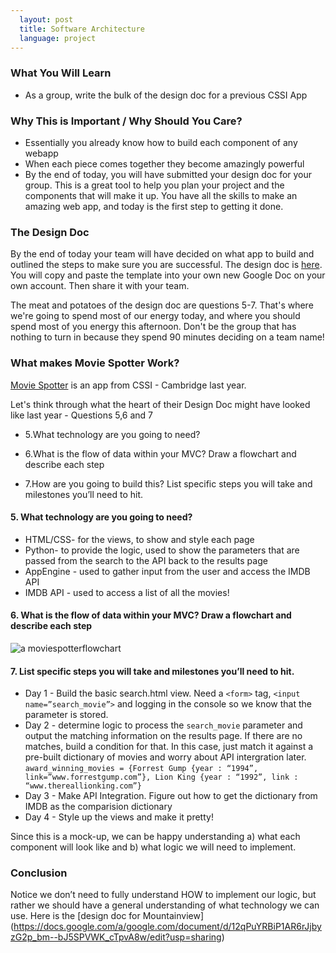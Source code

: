```yaml
---
  layout: post
  title: Software Architecture
  language: project
---
```


### What You Will Learn
* As a group, write the bulk of the design doc for a previous CSSI App

### Why This is Important / Why Should You Care?
* Essentially you already know how to build each component of any webapp
* When each piece comes together they become amazingly powerful
* By the end of today, you will have submitted your design doc for your group. This is a great tool to help you plan your project and the components that will make it up. You have all the skills to make an amazing web app, and today is the first step to getting it done.

### The Design Doc
By the end of today your team will have decided on what app to build and outlined the steps to make sure you are successful. The design doc is [here](https://docs.google.com/document/d/1FfGkMtNuSul1wQFao-soWyBBRIQBPBSQVrjKTS0HGGU/edit?usp=sharing). You will copy and paste the template into your own new Google Doc on your own account. Then share it with your team.

The meat and potatoes of the design doc are questions 5-7. That's where we're going to spend most of our energy today, and where you should spend most of you energy this afternoon. Don't be the group that has nothing to turn in because they spend 90 minutes deciding on a team name!

### What makes Movie Spotter Work?

 [Movie Spotter](https://movie-spotter.appspot.com/home) is an app from CSSI - Cambridge last year.

Let's think through what the heart of their Design Doc might have looked like last year - Questions 5,6 and 7

* 5.What technology are you going to need?

* 6.What is the flow of data within your MVC? Draw a flowchart and describe each step

* 7.How are you going to build this? List specific steps you will take and milestones you’ll need to hit.


#### 5. What technology are you going to need?
* HTML/CSS- for the views, to show and style each page
* Python- to provide the logic, used to show the parameters that are passed from the search to the API back to the results page
* AppEngine - used to gather input from the user and access the IMDB API
* IMDB API - used to access a list of all the movies!


#### 6. What is the flow of data within your MVC? Draw a flowchart and describe each step
![a moviespotterflowchart](http://www.gliffy.com/go/publish/image/8381929/L.png)


#### 7. List specific steps you will take and milestones you’ll need to hit.
* Day 1 - Build the basic search.html view. Need a `<form>` tag, `<input name=”search_movie”>` and logging in the console so we know that the parameter is stored.
* Day 2 - determine logic to process the `search_movie` parameter and output the matching information on the results page. If there are no matches, build a condition for that. In this case, just match it against a pre-built dictionary of movies and worry about API intergration later. `award_winning_movies = {Forrest Gump {year : “1994”, link=”www.forrestgump.com”}, Lion King {year : “1992”, link : “www.thereallionking.com”}`
* Day 3 - Make API Integration. Figure out how to get the dictionary from IMDB as the comparision dictionary
* Day 4 - Style up the views and make it pretty!

Since this is a mock-up, we can be happy understanding a) what each component will look like and b) what logic we will need to implement.

###  Conclusion
Notice we don’t need to fully understand HOW to implement our logic, but rather we should have a general understanding of what technology we can use. Here is the [design doc for Mountainview] (https://docs.google.com/a/google.com/document/d/12qPuYRBiP1AR6rJjbyzG2p_bm--bJ5SPVWK_cTpvA8w/edit?usp=sharing)
